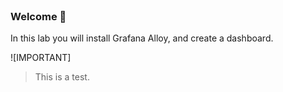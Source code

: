 <br>

### Welcome 👋

In this lab you will install Grafana Alloy, and create a dashboard.


![IMPORTANT]
> This is a test.